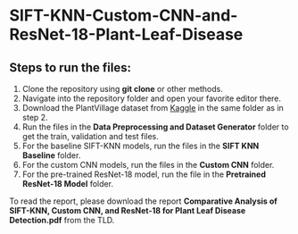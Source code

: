 # SIFT-KNN-Custom-CNN-and-ResNet-18-Plant-Leaf-Disease

## Steps to run the files:
1. Clone the repository using **git clone** or other methods.
2. Navigate into the repository folder and open your favorite editor there.
3. Download the PlantVillage dataset from [Kaggle](https://www.kaggle.com/datasets/abdallahalidev/plantvillage-dataset) in the same folder as in step 2.
4. Run the files in the **Data Preprocessing and Dataset Generator** folder to get the train, validation and test files.
5. For the baseline SIFT-KNN models, run the files in the **SIFT KNN Baseline** folder.
6. For the custom CNN models, run the files in the **Custom CNN** folder.
7. For the pre-trained ResNet-18 model, run the file in the **Pretrained ResNet-18 Model** folder.

To read the report, please download the report **Comparative Analysis of SIFT-KNN, Custom CNN, and ResNet-18 for Plant Leaf Disease Detection.pdf** from the TLD.
